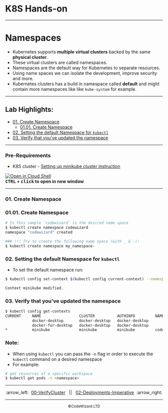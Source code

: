 

# K8S Hands-on



---

# Namespaces

- Kubernetes supports **multiple virtual clusters** backed by the same **physical cluster**.
- These virtual clusters are called namespaces.
- Namespaces are the default way for Kubernetes to separate resources.
- Using name spaces we can isolate the development, improve security and more.
- Kubernetes clusters has a build in namespace called **default** and might contain more namespaces like like `kube-system` for example.

<!-- inPage TOC start -->

---
## Lab Highlights:
 - [01. Create Namespace](#01-Create-Namespace)
   - [01.01. Create Namespace](#0101-Create-Namespace)
 - [02. Setting the default Namespace for `kubectl`](#02-Setting-the-default-Namespace-for-kubectl)
 - [03. Verify that you&#39;ve updated the namespace](#03-Verify-that-youve-updated-the-namespace)

---

<!-- inPage TOC end -->

### Pre-Requirements

- K8S cluster - <a href="../00-VerifyCluster">Setting up minikube cluster instruction</a>

[![Open in Cloud Shell](https://gstatic.com/cloudssh/images/open-btn.svg)](https://console.cloud.google.com/cloudshell/editor?cloudshell_git_repo=https://github.com/seifrajhi/Kubernetes-practical-exercises-Hands-on&cloudshell_workspace=KubernetesLabs&cloudshell_open_in_editor=README.md)  
**<kbd>CTRL</kbd> + <kbd>click</kbd> to open in new window**

---

### 01. Create Namespace

### 01.01. Create Namespace

```sh
# In this sample `codewizard` is the desired name space
$ kubectl create namespace codewizard
namespace "codewizard" created

### !!! Try to create the following name space (with _ & -):
$ kubectl create namespace my_namespace-
```

### 02. Setting the default Namespace for `kubectl`

- To set the default namespace run:

```sh
$ kubectl config set-context $(kubectl config current-context) --namespace=codewizard

Context minikube modified.
```

### 03. Verify that you've updated the namespace

```sh
$ kubectl config get-contexts
CURRENT     NAME                 CLUSTER          AUTHINFO         NAMESPACE
            docker-desktop       docker-desktop   docker-desktop
            docker-for-desktop   docker-desktop   docker-desktop
*           minikube             minikube         minikube         codewizard
```

### Note:

- When using `kubectl` you can pass the `-n` flag in order to execute the `kubectl` command on a desired namespace
- For example:

```sh
# get resources of a specific workspace
$ kubectl get pods -n <namespace>
```

<!-- navigation start -->

---

<div align="center">
:arrow_left:&nbsp;
  <a href="../00-VerifyCluster">00-VerifyCluster</a>
&nbsp;&nbsp;||&nbsp;&nbsp;  <a href="../02-Deployments-Imperative">02-Deployments-Imperative</a>
  &nbsp;:arrow_right:</div>

---

<div align="center">
  <small>&copy;CodeWizard LTD</small>
</div>



<!-- navigation end -->